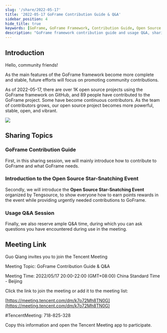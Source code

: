 ```yaml
---
slug: '/share/2022-05-17'
title: '2022-05-17 GoFrame Contribution Guide & Q&A'
sidebar_position: 4
hide_title: true
keywords: [GoFrame, GoFrame Framework, Contribution Guide, Open Source Project, Community Contribution, Open Source Star-Snatching Event, Q&A, GitHub, Developer, Tencent Meeting]
description: "GoFrame framework contribution guide and usage Q&A, sharing how to contribute to the GoFrame open source project and explaining the Open Source Star-Snatching Event organized by Tengsource, aiming to enhance the project's stability and vitality through community efforts and provide points rewards for participants. The event will be held on May 17, 2022, and can be joined via Tencent Meeting."
---
```


## Introduction

Hello, community friends!

As the main features of the GoFrame framework become more complete and stable, future efforts will focus on promoting community contributions.

As of 2022-05-17, there are over 1K open source projects using the GoFrame framework on GitHub, and 89 people have contributed to the GoFrame project. Some have become continuous contributors. As the team of contributors grows, our open source project becomes more powerful, stable, open, and vibrant.

![](/markdown/09b9ca341360819fe4a46e1fb6e62fe0.png)

## Sharing Topics

### GoFrame Contribution Guide

First, in this sharing session, we will mainly introduce how to contribute to GoFrame and what GoFrame needs.

### Introduction to the Open Source Star-Snatching Event

Secondly, we will introduce the **Open Source Star-Snatching Event** organized by Tengsource, to show everyone how to earn points rewards in the event while providing urgently needed contributions to GoFrame.

### Usage Q&A Session

Finally, we also reserve ample Q&A time, during which you can ask questions you have encountered during use in the meeting.

## Meeting Link

Guo Qiang invites you to join the Tencent Meeting

Meeting Topic: GoFrame Contribution Guide & Q&A

Meeting Time: 2022/05/17 20:00-22:00 (GMT+08:00) China Standard Time - Beijing

Click the link to join the meeting or add it to the meeting list:

[https://meeting.tencent.com/dm/k7o72Mh8TN0G](https://meeting.tencent.com/dm/k7o72Mh8TN0G)

#TencentMeeting: 718-825-328

Copy this information and open the Tencent Meeting app to participate.